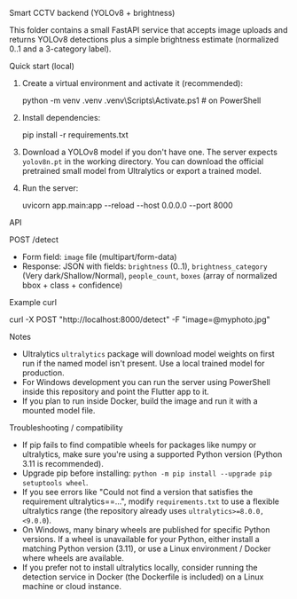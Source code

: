 Smart CCTV backend (YOLOv8 + brightness)

This folder contains a small FastAPI service that accepts image uploads and returns YOLOv8 detections plus a simple brightness estimate (normalized 0..1 and a 3-category label).

Quick start (local)

1. Create a virtual environment and activate it (recommended):

   python -m venv .venv
   .venv\Scripts\Activate.ps1 # on PowerShell

2. Install dependencies:

   pip install -r requirements.txt

3. Download a YOLOv8 model if you don't have one. The server expects `yolov8n.pt` in the working directory. You can download the official pretrained small model from Ultralytics or export a trained model.

4. Run the server:

   uvicorn app.main:app --reload --host 0.0.0.0 --port 8000

API

POST /detect

- Form field: `image` file (multipart/form-data)
- Response: JSON with fields: `brightness` (0..1), `brightness_category` (Very dark/Shallow/Normal), `people_count`, `boxes` (array of normalized bbox + class + confidence)

Example curl

curl -X POST "http://localhost:8000/detect" -F "image=@myphoto.jpg"

Notes

- Ultralytics `ultralytics` package will download model weights on first run if the named model isn't present. Use a local trained model for production.
- For Windows development you can run the server using PowerShell inside this repository and point the Flutter app to it.
- If you plan to run inside Docker, build the image and run it with a mounted model file.

Troubleshooting / compatibility

- If pip fails to find compatible wheels for packages like numpy or ultralytics, make sure you're using a supported Python version (Python 3.11 is recommended).
- Upgrade pip before installing: `python -m pip install --upgrade pip setuptools wheel`.
- If you see errors like "Could not find a version that satisfies the requirement ultralytics==...", modify `requirements.txt` to use a flexible ultralytics range (the repository already uses `ultralytics>=8.0.0,<9.0.0`).
- On Windows, many binary wheels are published for specific Python versions. If a wheel is unavailable for your Python, either install a matching Python version (3.11), or use a Linux environment / Docker where wheels are available.
- If you prefer not to install ultralytics locally, consider running the detection service in Docker (the Dockerfile is included) on a Linux machine or cloud instance.
